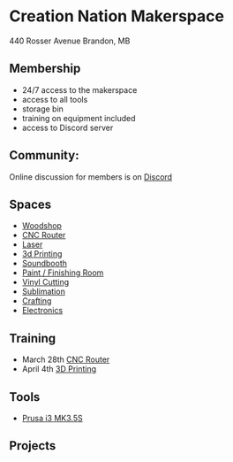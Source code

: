 # Creation Nation Makerspace
440 Rosser Avenue
Brandon, MB

## Membership
- 24/7 access to the makerspace
- access to all tools
- storage bin
- training on equipment included
- access to Discord server

## Community: 
Online discussion for members is on [Discord](https://discord.com/channels/542188140220383261/)

## Spaces
- [Woodshop](./spaces/woodshop.md)
- [CNC Router](./spaces/cnc.md)
- [Laser](./spaces/laser.md)
- [3d Printing](./spaces/3dprinting.md)
- [Soundbooth](./spaces/soundbooth.md)
- [Paint / Finishing Room](./spaces/paint.md)
- [Vinyl Cutting](./spaces/vinyl.md)
- [Sublimation](./spaces/sublimation.md)
- [Crafting](./spaces/crafting.md)
- [Electronics](/spaces/electronics.md)


## Training
- March 28th [CNC Router](https://discord.gg/jDxaVjFn?event=1204242756118257685)
- April 4th [3D Printing](https://discord.gg/jDxaVjFn?event=1219308551122452612)

## Tools
- [Prusa i3 MK3.5S](./tools/prusaMk3.md)


## Projects